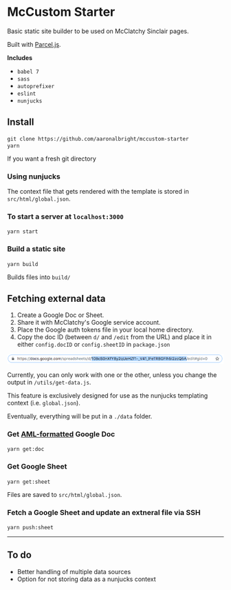 # McCustom Starter
Basic static site builder to be used on McClatchy Sinclair pages.

Built with [Parcel.js](https://parceljs.org/).

**Includes**
* `babel 7`
* `sass`
* `autoprefixer`
* `eslint`
* `nunjucks`


## Install

```
git clone https://github.com/aaronalbright/mccustom-starter
yarn
```

If you want a fresh git directory

### Using nunjucks
The context file that gets rendered with the template is stored in `src/html/global.json`.

### To start a server at `localhost:3000`
```
yarn start
```

### Build a static site
```
yarn build
```
Builds files into `build/`

## Fetching external data

1. Create a Google Doc or Sheet. 
2. Share it with McClatchy's Google service account.
3. Place the Google auth tokens file in your local home directory.
4. Copy the doc ID (between `d/` and `/edit` from the URL) and place it in either `config.docID` or `config.sheetID` in `package.json`

![docID](docs/img/google-id.png)

Currently, you can only work with one or the other, unless you change the output in `/utils/get-data.js`.

This feature is exclusively designed for use as the nunjucks templating context (i.e. `global.json`).

Eventually, everything will be put in a `./data` folder.

### Get [AML-formatted](http://archieml.org/) Google Doc
```
yarn get:doc
```

### Get Google Sheet
```
yarn get:sheet
```

Files are saved to `src/html/global.json`.

### Fetch a Google Sheet and update an extneral file via SSH
```
yarn push:sheet
```

---

## To do

* Better handling of multiple data sources
* Option for not storing data as a nunjucks context





